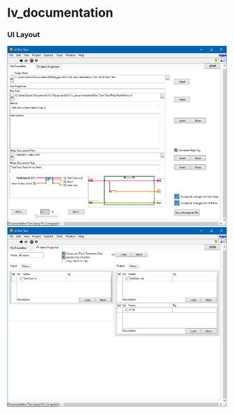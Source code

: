 # lv_documentation




### UI Layout  
<img src="./graphics/Ex_ReadArray_File.png" alt="Ex_ReadArray_File">  
<img src="./graphics/Ex_ReadArray_FP.png" alt="Ex_ReadArray_FP">
